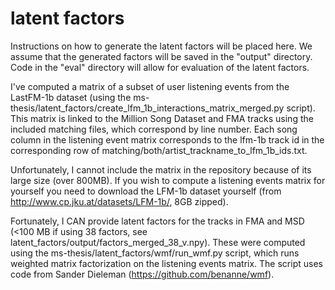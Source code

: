 # latent factors
Instructions on how to generate the latent factors will be placed here.
We assume that the generated factors will be saved in the "output" directory.
Code in the "eval" directory will allow for evaluation of the latent factors.

I've computed a matrix of a subset of user listening events from the LastFM-1b dataset (using the ms-thesis/latent_factors/create_lfm_1b_interactions_matrix_merged.py script). This matrix is linked to the Million Song Dataset and FMA tracks using the included matching files, which correspond by line number. Each song column in the listening event matrix corresponds to the lfm-1b track id in the corresponding row of matching/both/artist_trackname_to_lfm_1b_ids.txt.

Unfortunately, I cannot include the matrix in the repository because of its large size (over 800MB). If you wish to compute a listening events matrix for yourself you need to download the LFM-1b dataset yourself (from http://www.cp.jku.at/datasets/LFM-1b/, 8GB zipped). 

Fortunately, I CAN provide latent factors for the tracks in FMA and MSD (<100 MB if using 38 factors, see latent_factors/output/factors_merged_38_v.npy). These were computed using the ms-thesis/latent_factors/wmf/run_wmf.py script, which runs weighted matrix factorization on the listening events matrix. The script uses code from Sander Dieleman (https://github.com/benanne/wmf).

